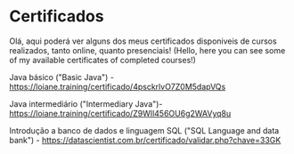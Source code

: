# Certificados

Olá, aqui poderá ver alguns dos meus certificados disponiveis de cursos realizados, tanto online, quanto presenciais!
(Hello, here you can see some of my available certificates of completed courses!) 


Java básico ("Basic Java") - https://loiane.training/certificado/4psckrlvO7Z0M5dapVQs

Java intermediário ("Intermediary Java")- https://loiane.training/certificado/Z9WIl456OU6g2WAVyq8u

Introdução a banco de dados e linguagem SQL ("SQL Language and data bank") - https://datascientist.com.br/certificado/validar.php?chave=33GK
